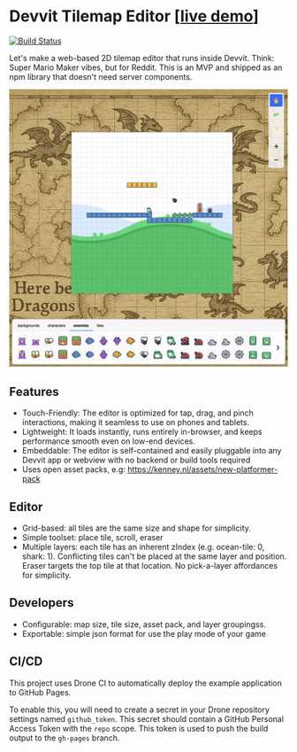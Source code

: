 # Devvit Tilemap Editor [[live demo](https://pages.github.snooguts.net/kyle-maxwell/tilemapper/)]

[![Build Status](https://drone.build.ue1.snooguts.net/api/badges/kyle-maxwell/tilemapper/status.svg)](https://drone.build.ue1.snooguts.net/kyle-maxwell/tilemapper)

Let's make a web-based 2D tilemap editor that runs inside Devvit. Think: Super Mario Maker vibes, but for Reddit. This is an MVP and shipped as an npm library that doesn't need server components.

![Example Tilemap Editor](screenshot.png)

## Features

- Touch-Friendly: The editor is optimized for tap, drag, and pinch interactions, making it seamless to use on phones and tablets.
- Lightweight: It loads instantly, runs entirely in-browser, and keeps performance smooth even on low-end devices.
- Embeddable: The editor is self-contained and easily pluggable into any Devvit app or webview with no backend or build tools required
- Uses open asset packs, e.g: https://kenney.nl/assets/new-platformer-pack

## Editor

- Grid-based: all tiles are the same size and shape for simplicity.
- Simple toolset: place tile, scroll, eraser
- Multiple layers: each tile has an inherent zIndex (e.g. ocean-tile: 0, shark: 1). Conflicting tiles can't be placed at the same layer and position. Eraser targets the top tile at that location. No pick-a-layer affordances for simplicity.

## Developers

- Configurable: map size, tile size, asset pack, and layer groupingss.
- Exportable: simple json format for use the play mode of your game

## CI/CD

This project uses Drone CI to automatically deploy the example application to GitHub Pages.

To enable this, you will need to create a secret in your Drone repository settings named `github_token`. This secret should contain a GitHub Personal Access Token with the `repo` scope. This token is used to push the build output to the `gh-pages` branch.
